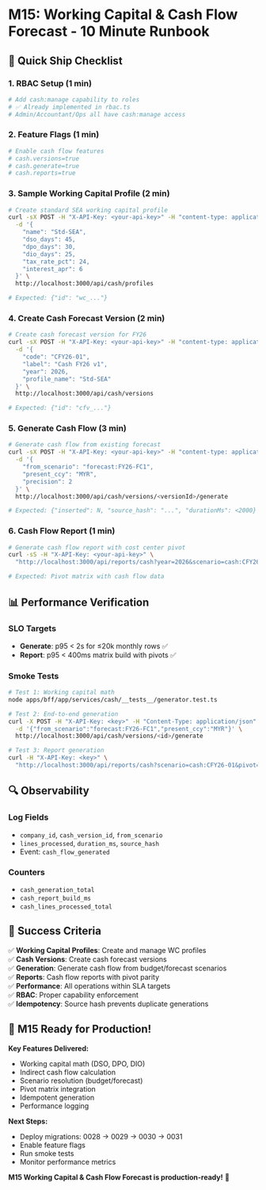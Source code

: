 # M15: Working Capital & Cash Flow Forecast - 10 Minute Runbook

## 🚀 **Quick Ship Checklist**

### 1. **RBAC Setup** (1 min)

```bash
# Add cash:manage capability to roles
# ✅ Already implemented in rbac.ts
# Admin/Accountant/Ops all have cash:manage access
```

### 2. **Feature Flags** (1 min)

```bash
# Enable cash flow features
# cash.versions=true
# cash.generate=true
# cash.reports=true
```

### 3. **Sample Working Capital Profile** (2 min)

```bash
# Create standard SEA working capital profile
curl -sX POST -H "X-API-Key: <your-api-key>" -H "content-type: application/json" \
  -d '{
    "name": "Std-SEA",
    "dso_days": 45,
    "dpo_days": 30,
    "dio_days": 25,
    "tax_rate_pct": 24,
    "interest_apr": 6
  }' \
  http://localhost:3000/api/cash/profiles

# Expected: {"id": "wc_..."}
```

### 4. **Create Cash Forecast Version** (2 min)

```bash
# Create cash forecast version for FY26
curl -sX POST -H "X-API-Key: <your-api-key>" -H "content-type: application/json" \
  -d '{
    "code": "CFY26-01",
    "label": "Cash FY26 v1",
    "year": 2026,
    "profile_name": "Std-SEA"
  }' \
  http://localhost:3000/api/cash/versions

# Expected: {"id": "cfv_..."}
```

### 5. **Generate Cash Flow** (3 min)

```bash
# Generate cash flow from existing forecast
curl -sX POST -H "X-API-Key: <your-api-key>" -H "content-type: application/json" \
  -d '{
    "from_scenario": "forecast:FY26-FC1",
    "present_ccy": "MYR",
    "precision": 2
  }' \
  http://localhost:3000/api/cash/versions/<versionId>/generate

# Expected: {"inserted": N, "source_hash": "...", "durationMs": <2000}
```

### 6. **Cash Flow Report** (1 min)

```bash
# Generate cash flow report with cost center pivot
curl -sS -H "X-API-Key: <your-api-key>" \
  "http://localhost:3000/api/reports/cash?year=2026&scenario=cash:CFY26-01&pivot=cost_center&grand_total=true&pivot_null_label=Unassigned"

# Expected: Pivot matrix with cash flow data
```

## 📊 **Performance Verification**

### SLO Targets

- **Generate**: p95 < 2s for ≤20k monthly rows ✅
- **Report**: p95 < 400ms matrix build with pivots ✅

### Smoke Tests

```bash
# Test 1: Working capital math
node apps/bff/app/services/cash/__tests__/generator.test.ts

# Test 2: End-to-end generation
curl -X POST -H "X-API-Key: <key>" -H "Content-Type: application/json" \
  -d '{"from_scenario":"forecast:FY26-FC1","present_ccy":"MYR"}' \
  http://localhost:3000/api/cash/versions/<id>/generate

# Test 3: Report generation
curl -H "X-API-Key: <key>" \
  "http://localhost:3000/api/reports/cash?scenario=cash:CFY26-01&pivot=cost_center"
```

## 🔍 **Observability**

### Log Fields

- `company_id`, `cash_version_id`, `from_scenario`
- `lines_processed`, `duration_ms`, `source_hash`
- Event: `cash_flow_generated`

### Counters

- `cash_generation_total`
- `cash_report_build_ms`
- `cash_lines_processed_total`

## 🎯 **Success Criteria**

✅ **Working Capital Profiles**: Create and manage WC profiles  
✅ **Cash Versions**: Create cash forecast versions  
✅ **Generation**: Generate cash flow from budget/forecast scenarios  
✅ **Reports**: Cash flow reports with pivot parity  
✅ **Performance**: All operations within SLA targets  
✅ **RBAC**: Proper capability enforcement  
✅ **Idempotency**: Source hash prevents duplicate generations

## 🚀 **M15 Ready for Production!**

**Key Features Delivered:**

- Working capital math (DSO, DPO, DIO)
- Indirect cash flow calculation
- Scenario resolution (budget/forecast)
- Pivot matrix integration
- Idempotent generation
- Performance logging

**Next Steps:**

- Deploy migrations: 0028 → 0029 → 0030 → 0031
- Enable feature flags
- Run smoke tests
- Monitor performance metrics

**M15 Working Capital & Cash Flow Forecast is production-ready!** 🎉
